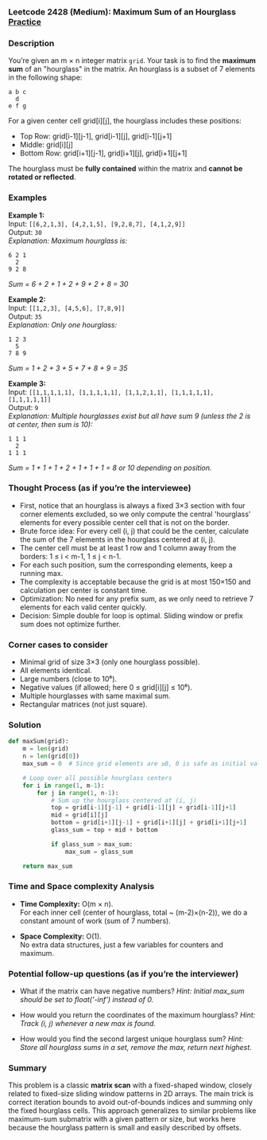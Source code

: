 ### Leetcode 2428 (Medium): Maximum Sum of an Hourglass [Practice](https://leetcode.com/problems/maximum-sum-of-an-hourglass)

### Description  
You’re given an m × n integer matrix `grid`. Your task is to find the **maximum sum** of an "hourglass" in the matrix. An hourglass is a subset of 7 elements in the following shape:

```
a b c
  d
e f g
```

For a given center cell grid[i][j], the hourglass includes these positions:

- Top Row: grid[i-1][j-1], grid[i-1][j], grid[i-1][j+1]
- Middle: grid[i][j]
- Bottom Row: grid[i+1][j-1], grid[i+1][j], grid[i+1][j+1]

The hourglass must be **fully contained** within the matrix and **cannot be rotated or reflected**.

### Examples  

**Example 1:**  
Input: `[[6,2,1,3], [4,2,1,5], [9,2,8,7], [4,1,2,9]]`  
Output: `30`  
*Explanation: Maximum hourglass is:*
```
6 2 1
  2
9 2 8
```
*Sum = 6 + 2 + 1 + 2 + 9 + 2 + 8 = 30*

**Example 2:**  
Input: `[[1,2,3], [4,5,6], [7,8,9]]`  
Output: `35`  
*Explanation: Only one hourglass:*
```
1 2 3
  5
7 8 9
```
*Sum = 1 + 2 + 3 + 5 + 7 + 8 + 9 = 35*

**Example 3:**  
Input: `[[1,1,1,1,1], [1,1,1,1,1], [1,1,2,1,1], [1,1,1,1,1], [1,1,1,1,1]]`  
Output: `9`  
*Explanation: Multiple hourglasses exist but all have sum 9 (unless the 2 is at center, then sum is 10):*
```
1 1 1
  2
1 1 1
```
*Sum = 1 + 1 + 1 + 2 + 1 + 1 + 1 = 8 or 10 depending on position.*

### Thought Process (as if you’re the interviewee)  
- First, notice that an hourglass is always a fixed 3×3 section with four corner elements excluded, so we only compute the central 'hourglass' elements for every possible center cell that is not on the border.
- Brute force idea: For every cell (i, j) that could be the center, calculate the sum of the 7 elements in the hourglass centered at (i, j).
- The center cell must be at least 1 row and 1 column away from the borders: 1 ≤ i < m-1, 1 ≤ j < n-1.
- For each such position, sum the corresponding elements, keep a running max.
- The complexity is acceptable because the grid is at most 150×150 and calculation per center is constant time.
- Optimization: No need for any prefix sum, as we only need to retrieve 7 elements for each valid center quickly.
- Decision: Simple double for loop is optimal. Sliding window or prefix sum does not optimize further.

### Corner cases to consider  
- Minimal grid of size 3×3 (only one hourglass possible).
- All elements identical.
- Large numbers (close to 10⁶).
- Negative values (if allowed; here 0 ≤ grid[i][j] ≤ 10⁶).
- Multiple hourglasses with same maximal sum.
- Rectangular matrices (not just square).

### Solution

```python
def maxSum(grid):
    m = len(grid)
    n = len(grid[0])
    max_sum = 0  # Since grid elements are ≥0, 0 is safe as initial value

    # Loop over all possible hourglass centers
    for i in range(1, m-1):
        for j in range(1, n-1):
            # Sum up the hourglass centered at (i, j)
            top = grid[i-1][j-1] + grid[i-1][j] + grid[i-1][j+1]
            mid = grid[i][j]
            bottom = grid[i+1][j-1] + grid[i+1][j] + grid[i+1][j+1]
            glass_sum = top + mid + bottom

            if glass_sum > max_sum:
                max_sum = glass_sum

    return max_sum
```

### Time and Space complexity Analysis  

- **Time Complexity:** O(m × n).  
  For each inner cell (center of hourglass, total ~ (m-2)×(n-2)), we do a constant amount of work (sum of 7 numbers).

- **Space Complexity:** O(1).  
  No extra data structures, just a few variables for counters and maximum.

### Potential follow-up questions (as if you’re the interviewer)  

- What if the matrix can have negative numbers?
  *Hint: Initial max_sum should be set to float('-inf') instead of 0.*

- How would you return the coordinates of the maximum hourglass?
  *Hint: Track (i, j) whenever a new max is found.*

- How would you find the second largest unique hourglass sum?
  *Hint: Store all hourglass sums in a set, remove the max, return next highest.*

### Summary
This problem is a classic **matrix scan** with a fixed-shaped window, closely related to fixed-size sliding window patterns in 2D arrays. The main trick is correct iteration bounds to avoid out-of-bounds indices and summing only the fixed hourglass cells. This approach generalizes to similar problems like maximum-sum submatrix with a given pattern or size, but works here because the hourglass pattern is small and easily described by offsets.